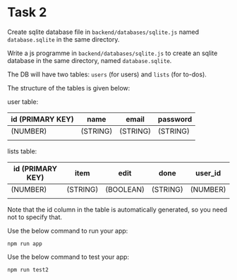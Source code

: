 # Task 2

Create sqlite database file in `backend/databases/sqlite.js` named `database.sqlite` in the same directory.

Write a js programme in `backend/databases/sqlite.js` to create an sqlite database in the same directory, named `database.sqlite`.

The DB will have two tables: `users` (for users) and `lists` (for to-dos).

The structure of the tables is given below:

user table:

| id (PRIMARY KEY) | name     | email    | password |
| ---------------- | -------- | -------- | -------- |
| (NUMBER)         | (STRING) | (STRING) | (STRING) |
|                  |          |          |          |

lists table:

| id (PRIMARY KEY) | item     | edit      | done     | user_id  |
| ---------------- | -------- | --------- | -------- | -------- |
| (NUMBER)         | (STRING) | (BOOLEAN) | (STRING) | (NUMBER) |
|                  |          |           |          |          |

Note that the id column in the table is automatically generated, so you need not to specify that.

Use the below command to run your app:

```
npm run app
```

Use the below command to test your app:

```
npm run test2
```
